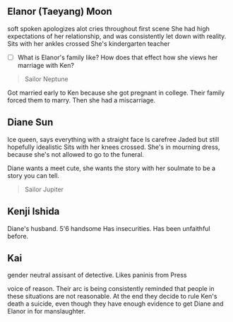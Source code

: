 ## Elanor (Taeyang) Moon
soft spoken
apologizes alot
cries throughout first scene
She had high expectations of her relationship, and was consistently let down with reality. 
Sits with her ankles crossed
She's kindergarten teacher

- [ ] What is Elanor's family like? How does that effect how she views her marriage with Ken?

> Sailor Neptune

Got married early to Ken because she got pregnant in college. Their family forced them to marry. Then she had a miscarriage.

## Diane Sun
Ice queen, says everything with a straight face
Is carefree
Jaded but still hopefully idealistic
Sits with her knees crossed. She's in mourning dress, because she's not allowed to go to the funeral.

Diane wants a meet cute, she wants the story with her soulmate to be a story you can tell.

> Sailor Jupiter

## Kenji Ishida

Diane's husband. 5'6 handsome
Has insecurities. Has been unfaithful before.

## Kai
gender neutral assisant of detective. Likes paninis from Press

voice of reason. Their arc is being consistently reminded that people in these situations are not reasonable. At the end they decide to rule Ken's death a suicide, even though they have enough evidence to get Diane and Elanor in for manslaughter. 